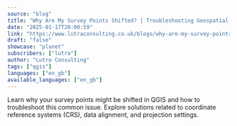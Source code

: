 ```yaml
---
source: "blog"
title: "Why Are My Survey Points Shifted? | Troubleshooting Geospatial Data Issues"
date: "2025-01-17T20:00:59"
link: "https://www.lutraconsulting.co.uk/blogs/why-are-my-survey-points-shifted?utm_source=qgis"
draft: "false"
showcase: "planet"
subscribers: ["lutra"]
author: "Lutra Consulting"
tags: ["qgis"]
languages: ["en_gb"]
available_languages: ["en_gb"]
---
```


Learn why your survey points might be shifted in QGIS and how to troubleshoot this common issue. Explore solutions related to coordinate reference systems (CRS), data alignment, and projection settings.
